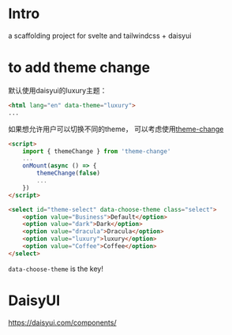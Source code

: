 # Intro

a scaffolding project for svelte and tailwindcss + daisyui

# to add theme change 

默认使用daisyui的luxury主题：


```html
<html lang="en" data-theme="luxury">
...
```


如果想允许用户可以切换不同的theme， 可以考虑使用[theme-change](https://github.com/saadeghi/theme-change)

```html
<script>
	import { themeChange } from 'theme-change'
	...
    onMount(async () => {
        themeChange(false)
		...
    })
</script>

<select id="theme-select" data-choose-theme class="select">
	<option value="Business">Default</option>
	<option value="dark">Dark</option>
	<option value="dracula">Dracula</option>
	<option value="luxury">luxury</option>
	<option value="Coffee">Coffee</option>
</select>
```

`data-choose-theme` is the key!


# DaisyUI 

https://daisyui.com/components/





